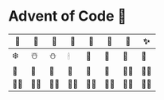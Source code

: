 # Advent of Code 🎄

| 🎄 | 🌲 | 🎅 | 🤶 | 🦌 | 🎁 | 🎄️ | ✨ | 
|-|-|-|-|-|-|-|-|
| ❄️ | ☃️ | ⛄ | 🕯 | 🍪 | 🥮 | 🍷 | 🍹 |  
| 🍾 | 🌟 | 🎀 | 🎉 | 🎊 | 🧦 | 🎅🏻 | 🎅🏼 |
| 🎅🏽 | 🎅🏾 | 🎅🏿 | 🤶🏻 | 🤶🏼 | 🤶🏽 | 🤶🏾 | 🤶🏿 |

